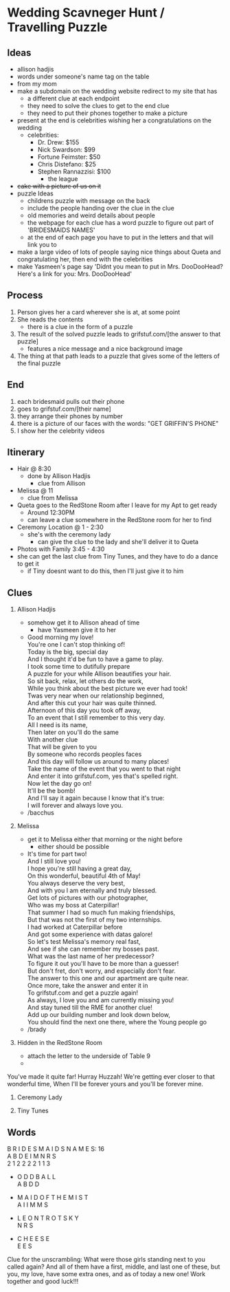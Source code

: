 # Wedding Scavneger Hunt / Travelling Puzzle

## Ideas
- allison hadjis
- words under someone's name tag on the table
- from my mom
- make a subdomain on the wedding website redirect to my site that has
  - a different clue at each endpoint
  - they need to solve the clues to get to the end clue
  - they need to put their phones together to make a picture
- present at the end is celebrities wishing her a congratulations on the wedding
  - celebrities:
    - Dr. Drew: $155
    - Nick Swardson: $99
    - Fortune Feimster: $50
    - Chris Distefano: $25
    - Stephen Rannazzisi: $100
      - the league
- ~~cake with a picture of us on it~~
- puzzle Ideas
  - childrens puzzle with message on the back
  - include the people handing over the clue in the clue
  - old memories and weird details about people
  - the webpage for each clue has a word puzzle to figure out part of 'BRIDESMAIDS NAMES'
  - at the end of each page you have to put in the letters and that will link you to
- make a large video of lots of people saying nice things about Queta and congratulating her, then end with the celebrities
- make Yasmeen's page say 'Didnt you mean to put in Mrs. DooDooHead? Here's a link for you: Mrs. DooDooHead'

## Process
1. Person gives her a card wherever she is at, at some point
1. She reads the contents
    - there is a clue in the form of a puzzle
1. The result of the solved puzzle leads to grifstuf.com/[the answer to that puzzle]
    - features a nice message and a nice background image
1. The thing at that path leads to a puzzle that gives some of the letters of the final puzzle

## End
1. each bridesmaid pulls out their phone
1. goes to grifstuf.com/[their name]
1. they arrange their phones by number
1. there is a picture of our faces with the words: "GET GRIFFIN'S PHONE"
1. I show her the celebrity videos

## Itinerary

- Hair @ 8:30
  - done by Allison Hadjis
    - clue from Allison
- Melissa @ 11
  - clue from Melissa
- Queta goes to the RedStone Room after I leave for my Apt to get ready
  - Around 12:30PM
  - can leave a clue somewhere in the RedStone room for her to find
- Ceremony Location @ 1 - 2:30
  - she's with the ceremony lady
    - can give the clue to the lady and she'll deliver it to Queta
- Photos with Family 3:45 - 4:30
- she can get the last clue from Tiny Tunes, and they have to do a dance to get it
  - if Tiny doesnt want to do this, then I'll just give it to him

## Clues
1. Allison Hadjis
    - somehow get it to Allison ahead of time
      - have Yasmeen give it to her
    - Good morning my love!  
    You're one I can't stop thinking of!  
    Today is the big, special day  
    And I thought it'd be fun to have a game to play.  
    I took some time to dutifully prepare  
    A puzzle for your while Allison beautifies your hair.  
    So sit back, relax, let others do the work,  
    While you think about the best picture we ever had took!  
    Twas very near when our relationship beginned,  
    And after this cut your hair was quite thinned.  
    Afternoon of this day you took off away,  
    To an event that I still remember to this very day.  
    All I need is its name,  
    Then later on you'll do the same  
    With another clue  
    That will be given to you  
    By someone who records peoples faces  
    And this day will follow us around to many places!  
    Take the name of the event that you went to that night  
    And enter it into grifstuf.com, yes that's spelled right.  
    Now let the day go on!  
    It'll be the bomb!  
    And I'll say it again because I know that it's true:  
    I will forever and always love you.  
    - /bacchus

1. Melissa
    - get it to Melissa either that morning or the night before
      - either should be possible
    - It's time for part two!  
    And I still love you!  
    I hope you're still having a great day,  
    On this wonderful, beautiful 4th of May!  
    You always deserve the very best,  
    And with you I am eternally and truly blessed.  
    Get lots of pictures with our photographer,  
    Who was my boss at Caterpillar!  
    That summer I had so much fun making friendships,  
    But that was not the first of my two internships.  
    I had worked at Caterpillar before  
    And got some experience with datas galore!  
    So let's test Melissa's memory real fast,  
    And see if she can remember my bosses past.  
    What was the last name of her predecessor?  
    To figure it out you'll have to be more than a guesser!  
    But don't fret, don't worry, and especially don't fear.  
    The answer to this one and our apartment are quite near.  
    Once more, take the answer and enter it in  
    To grifstuf.com and get a puzzle again!  
    As always, I love you and am currently missing you!  
    And stay tuned till the RME for another clue!  
    Add up our building number and look down below,  
    You should find the next one there, where the Young people go  
    - /brady

1. Hidden in the RedStone Room
    - attach the letter to the underside of Table 9
    - 
You've made it quite far!
Hurray Huzzah!
We're getting ever closer to that wonderful time,
When I'll be forever yours and you'll be forever mine.


1. Ceremony Lady

1. Tiny Tunes


## Words
B R I D E S M A I D S N A M E S: 16  
A B D E I M N R S     
2 1 2 2 2 2 1 1 3     

* O D D B A L L  
A B D D

* M A I D O F T H E M I S T  
A I I M M S

* L E O N T R O T S K Y  
N R S

* C H E E S E  
E E S

Clue for the unscrambling: What were those girls standing next to you called again? And all of them have a first, middle, and last one of these, but you, my love, have some extra ones, and as of today a new one! Work together and good luck!!!


